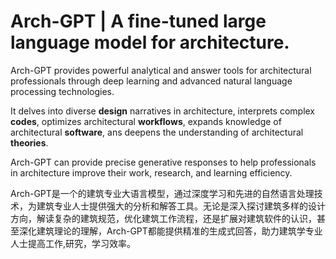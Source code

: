 # Arch-GPT | A fine-tuned large language model for architecture.
Arch-GPT provides powerful analytical and answer tools for architectural professionals through deep learning and advanced natural language processing technologies. 

It delves into diverse **design** narratives in architecture, interprets complex **codes**, optimizes architectural **workflows**, expands knowledge of architectural **software**, ans deepens the understanding of architectural **theories**.

Arch-GPT can provide precise generative responses to help professionals in architecture improve their work, research, and learning efficiency.


Arch-GPT是一个的建筑专业大语言模型，通过深度学习和先进的自然语言处理技术，为建筑专业人士提供强大的分析和解答工具。无论是深入探讨建筑多样的设计方向，解读复杂的建筑规范，优化建筑工作流程，还是扩展对建筑软件的认识，甚至深化建筑理论的理解，Arch-GPT都能提供精准的生成式回答，助力建筑学专业人士提高工作,研究，学习效率。
